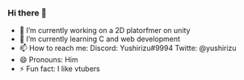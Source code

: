 ### Hi there 👋

- 🔭 I’m currently working on a 2D platorfmer on unity
- 🌱 I’m currently learning C and web development
- 📫 How to reach me: Discord: Yushirizu#9994 Twitte: @yushirizu
- 😄 Pronouns: Him
- ⚡ Fun fact: I like vtubers

